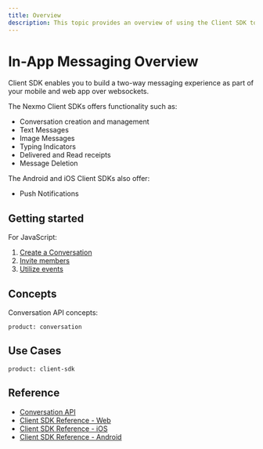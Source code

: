 ```yaml
---
title: Overview
description: This topic provides an overview of using the Client SDK to build in-app messaging applications.
---
```


# In-App Messaging Overview

Client SDK enables you to build a two-way messaging experience as part of your mobile and web app over websockets.

The Nexmo Client SDKs offers functionality such as:

* Conversation creation and management
* Text Messages
* Image Messages
* Typing Indicators
* Delivered and Read receipts
* Message Deletion

The Android and iOS Client SDKs also offer:

* Push Notifications

## Getting started

For JavaScript:

1. [Create a Conversation](/client-sdk/in-app-messaging/guides/simple-conversation)
2. [Invite members](/client-sdk/in-app-messaging/guides/inviting-members)
3. [Utilize events](/client-sdk/in-app-messaging/guides/utilizing-events)

## Concepts

Conversation API concepts:

```concept_list
product: conversation
```

## Use Cases

```use_cases
product: client-sdk
```

## Reference

* [Conversation API](/api/conversation)
* [Client SDK Reference - Web](/sdk/client-sdk/javascript)
* [Client SDK Reference - iOS](/sdk/client-sdk/ios)
* [Client SDK Reference - Android](/sdk/client-sdk/android)
